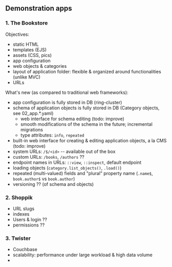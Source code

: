 ## Demonstration apps

### 1. The Bookstore

Objectives:
- static HTML
- templates (EJS)
- assets (CSS, pics)
- app configuration
- web objects & categories
- layout of application folder: flexible & organized around functionalities (unlike MVC)
- URLs

What's new (as compared to traditional web frameworks):
- app configuration is fully stored in DB (ring-cluster)
- schema of application objects is fully stored in DB (Category objects, see 02_app.*.yaml)
  - web interface for schema editing (todo: improve)
  - smooth modifications of the schema in the future; incremental migrations
  - type attributes: `info`, `repeated`
- built-in web interface for creating & editing application objects, a la CMS (todo: improve)
- system URLs: `/$/<id>` -- available out of the box
- custom URLs: `/books`, `/authors` ??
- endpoint names in URLs: `::view`, `::inspect`, default endpoint
- loading objects (`category.list_objects()`, `.load()`)
- repeated (multi-valued) fields and "plural" property name (`.name$`, `book.author$` vs `book.author`)
- versioning ?? (of schema and objects)


### 2. Shoppik

- URL slugs
- indexes
- Users & login ??
- permissions ??


### 3. Twister

- Couchbase
- scalability: performance under large workload & high data volume
- 